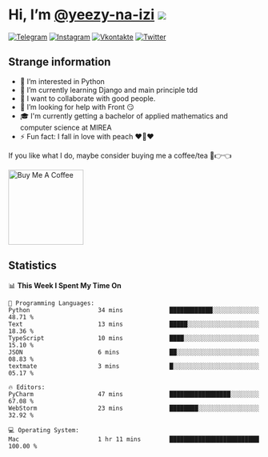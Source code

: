 # Hi, I’m [@yeezy-na-izi](https://github.com/yeezy-na-izi/) ![](https://visitor-badge.glitch.me/badge?page_id=yeezy-na-izi.yeezy-na-izi)

[![Telegram](https://img.shields.io/badge/Telegram-262424?style=for-the-badge&logo=Telegram)](https://t.me/yeezy_na_izi)
[![Instagram](https://img.shields.io/badge/Instagram-262424?style=for-the-badge&logo=Instagram)](https://www.instagram.com/yeezy_na_izi)
[![Vkontakte](https://img.shields.io/badge/VK-262424?style=for-the-badge&logo=Vk&logoColor=0077FF)](https://vk.com/yeezy_na_izi)
[![Twitter](https://img.shields.io/badge/Twitter-262424?style=for-the-badge&logo=Twitter)](https://twitter.com/yeezynaizi)

## Strange information
  
- 👀 I’m interested in Python
- 🌱 I’m currently learning Django and main principle tdd
- 💞️ I want to collaborate with good people.
- 🤔 I’m looking for help with Front 😏
- 🎓 I'm currently getting a bachelor of applied mathematics and computer science at MIREA
- ⚡️ Fun fact: I fall in love with peach ❤️🍑❤️

If you like what I do, maybe consider buying me a coffee/tea 🥺👉👈

<a href="https://www.buymeacoffee.com/yeezynaizi" target="_blank"><img src="https://cdn.buymeacoffee.com/buttons/v2/default-red.png" alt="Buy Me A Coffee" width="150" ></a>

## Statistics

<!--START_SECTION:waka-->
📊 **This Week I Spent My Time On** 

```text
💬 Programming Languages: 
Python                   34 mins             ████████████░░░░░░░░░░░░░   48.71 % 
Text                     13 mins             █████░░░░░░░░░░░░░░░░░░░░   18.36 % 
TypeScript               10 mins             ████░░░░░░░░░░░░░░░░░░░░░   15.10 % 
JSON                     6 mins              ██░░░░░░░░░░░░░░░░░░░░░░░   08.83 % 
textmate                 3 mins              █░░░░░░░░░░░░░░░░░░░░░░░░   05.17 % 

🔥 Editors: 
PyCharm                  47 mins             █████████████████░░░░░░░░   67.08 % 
WebStorm                 23 mins             ████████░░░░░░░░░░░░░░░░░   32.92 % 

💻 Operating System: 
Mac                      1 hr 11 mins        █████████████████████████   100.00 % 
```


<!--END_SECTION:waka-->
